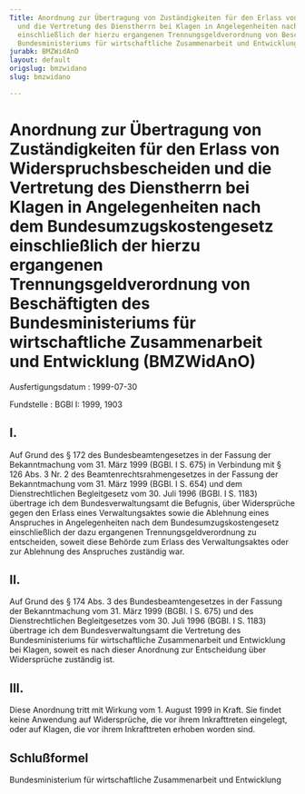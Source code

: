 ```yaml
---
Title: Anordnung zur Übertragung von Zuständigkeiten für den Erlass von Widerspruchsbescheiden
  und die Vertretung des Dienstherrn bei Klagen in Angelegenheiten nach dem Bundesumzugskostengesetz
  einschließlich der hierzu ergangenen Trennungsgeldverordnung von Beschäftigten des
  Bundesministeriums für wirtschaftliche Zusammenarbeit und Entwicklung
jurabk: BMZWidAnO
layout: default
origslug: bmzwidano
slug: bmzwidano

---
```


# Anordnung zur Übertragung von Zuständigkeiten für den Erlass von Widerspruchsbescheiden und die Vertretung des Dienstherrn bei Klagen in Angelegenheiten nach dem Bundesumzugskostengesetz einschließlich der hierzu ergangenen Trennungsgeldverordnung von Beschäftigten des Bundesministeriums für wirtschaftliche Zusammenarbeit und Entwicklung (BMZWidAnO)

Ausfertigungsdatum
:   1999-07-30

Fundstelle
:   BGBl I: 1999, 1903



## I.

Auf Grund des § 172 des Bundesbeamtengesetzes in der Fassung der Bekanntmachung vom 31. März 1999 (BGBl. I S. 675) in Verbindung mit § 126 Abs. 3 Nr. 2 des Beamtenrechtsrahmengesetzes in der Fassung der Bekanntmachung vom 31. März 1999 (BGBl. I S. 654) und dem Dienstrechtlichen Begleitgesetz vom 30. Juli 1996 (BGBl. I S. 1183) übertrage ich dem Bundesverwaltungsamt die Befugnis, über Widersprüche gegen den Erlass eines Verwaltungsaktes sowie die Ablehnung eines Anspruches in Angelegenheiten nach dem Bundesumzugskostengesetz einschließlich der dazu ergangenen Trennungsgeldverordnung zu entscheiden, soweit diese Behörde zum Erlass des Verwaltungsaktes oder zur Ablehnung des Anspruches zuständig war.


## II.

Auf Grund des § 174 Abs. 3 des Bundesbeamtengesetzes in der Fassung der Bekanntmachung vom 31. März 1999 (BGBl. I S. 675) und des Dienstrechtlichen Begleitgesetzes vom 30. Juli 1996 (BGBl. I S. 1183) übertrage ich dem Bundesverwaltungsamt die Vertretung des Bundesministeriums für wirtschaftliche Zusammenarbeit und Entwicklung bei Klagen, soweit es nach dieser Anordnung zur Entscheidung über Widersprüche zuständig ist.


## III.

Diese Anordnung tritt mit Wirkung vom 1. August 1999 in Kraft. Sie findet keine Anwendung auf Widersprüche, die vor ihrem Inkrafttreten eingelegt, oder auf Klagen, die vor ihrem Inkrafttreten erhoben worden sind.


## Schlußformel

Bundesministerium für wirtschaftliche Zusammenarbeit und Entwicklung

